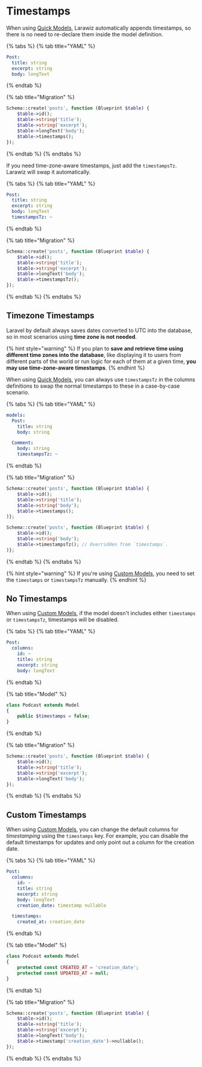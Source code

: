# Timestamps

When using [Quick Models](../#quick-model), Larawiz automatically appends timestamps, so there is no need to re-declare them inside the model definition.

{% tabs %}
{% tab title="YAML" %}
```yaml
Post:
  title: string
  excerpt: string
  body: longText
```
{% endtab %}

{% tab title="Migration" %}
```php
Schema::create('posts', function (Blueprint $table) {
    $table->id();
    $table->string('title');
    $table->string('excerpt');
    $table->longText('body');
    $table->timestamps();
});
```
{% endtab %}
{% endtabs %}

If you need time-zone-aware timestamps, just add the `timestampsTz`. Larawiz will swap it automatically.

{% tabs %}
{% tab title="YAML" %}
```yaml
Post:
  title: string
  excerpt: string
  body: longText
  timestampsTz: ~
```
{% endtab %}

{% tab title="Migration" %}
```php
Schema::create('posts', function (Blueprint $table) {
    $table->id();
    $table->string('title');
    $table->string('excerpt');
    $table->longText('body');
    $table->timestampsTz();
});
```
{% endtab %}
{% endtabs %}

## Timezone Timestamps

Laravel by default always saves dates converted to UTC into the database, so in most scenarios using **time zone is not needed**.

{% hint style="warning" %}
If you plan to **save and retrieve time using different time zones into the database**, like displaying it to users from different parts of the world or run logic for each of them at a given time, **you may use time-zone-aware timestamps**.
{% endhint %}

When using [Quick Models](../#quick-model), you can always use `timestampsTz` in the columns definitions to swap the normal timestamps to these in a case-by-case scenario.

{% tabs %}
{% tab title="YAML" %}
```yaml
models:
  Post:
    title: string
    body: string

  Comment:
    body: string
    timestampsTz: ~
```
{% endtab %}

{% tab title="Migration" %}
```php
Schema::create('posts', function (Blueprint $table) {
    $table->id();
    $table->string('title');
    $table->string('body');
    $table->timestamps();
)};

Schema::create('posts', function (Blueprint $table) {
    $table->id();
    $table->string('body');
    $table->timestampsTz(); // Overridden from `timestamps`.
)};
```
{% endtab %}
{% endtabs %}

{% hint style="warning" %}
If you're using [Custom Models](../#custom-model), you need to set the `timestamps` or `timestampsTz` manually.
{% endhint %}

## No Timestamps

When using [Custom Models](../#custom-model), if the model doesn't includes either `timestamps` or `timestampsTz`, timestamps will be disabled.

{% tabs %}
{% tab title="YAML" %}
```yaml
Post:
  columns:
    id: ~
    title: string
    excerpt: string
    body: longText
```
{% endtab %}

{% tab title="Model" %}
```php
class Podcast extends Model
{
    public $timestamps = false;
}
```
{% endtab %}

{% tab title="Migration" %}
```php
Schema::create('posts', function (Blueprint $table) {
    $table->id();
    $table->string('title');
    $table->string('excerpt');
    $table->longText('body');
});
```
{% endtab %}
{% endtabs %}

## Custom Timestamps

When using [Custom Models](../#custom-model), you can change the default columns for _timestamping_ using the `timestamps` key. For example, you can disable the default timestamps for updates and only point out a column for the creation date.

{% tabs %}
{% tab title="YAML" %}
```yaml
Post:
  columns:
    id: ~
    title: string
    excerpt: string
    body: longText
    creation_date: timestamp nullable

  timestamps:
    created_at: creation_date
```
{% endtab %}

{% tab title="Model" %}
```php
class Podcast extends Model
{
    protected const CREATED_AT = 'creation_date';
    protected const UPDATED_AT = null;
}
```
{% endtab %}

{% tab title="Migration" %}
```php
Schema::create('posts', function (Blueprint $table) {
    $table->id();
    $table->string('title');
    $table->string('excerpt');
    $table->longText('body');
    $table->timestamp('creation_date')->nullable();
});
```
{% endtab %}
{% endtabs %}


